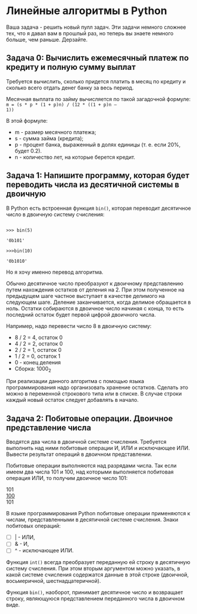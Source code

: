 # Линейные алгоритмы в Python
Ваша задача - решить новый пулл задач. Эти задачи
немного сложнее тех, что я давал вам в прошлый раз,
но теперь вы знаете немного больше, чем раньше. Дерзайте.
## Задача 0: Вычислить ежемесячный платеж по кредиту и полную сумму выплат
Требуется вычислить, сколько придется платить в месяц по кредиту и сколько всего отдать денег банку за весь период.

Месячная выплата по займу вычисляется по такой загадочной формуле:<br/>
<code>m = (s * p * (1 + p)n) / (12 * ((1 + p)n – 1))</code><br/>

В этой формуле:
* m - размер месячного платежа;
* s - сумма займа (кредита);
* p - процент банка, выраженный в долях единицы (т. е. если 20%, будет 0.2).
* n - количество лет, на которые берется кредит.

## Задача 1: Напишите программу, которая будет переводить числа из десятичной системы в двоичную

В Python есть встроенная функция <code>bin()</code>, которая 
переводит десятичное число в двоичную систему счисления:

<code>
>>> bin(5)<br>
'0b101'<br>
>>>bin(10)<br>
'0b1010'
</code>

Но я хочу именно перевод алгоритма.

Обычно десятичное число преобразуют к двоичному 
представлению путем нахождения остатков от деления на 2. 
При этом полученное на предыдущем шаге частное выступает 
в качестве делимого на следующем шаге. Деление 
заканчивается, когда делимое обращается в ноль. 
Остатки собираются в двоичное число начиная с конца, 
то есть последний остаток будет первой цифрой двоичного 
числа. 

Например, надо перевести число 8 в двоичную систему:

+ 8 / 2 = 4, остаток 0
+ 4 / 2 = 2, остаток 0
+ 2 / 2 = 1, остаток 0
+ 1 / 2 = 0, остаток 1
+ 0 - конец деления 
+ Сборка: 1000<sub>2</sub>

При реализации данного алгоритма с помощью языка 
программирования надо организовать хранение остатков. 
Сделать это можно в переменной строкового типа или в 
списке. В случае строки каждый новый остаток следует 
добавлять в начало.

## Задача 2: Побитовые операции. Двоичное представление числа
Вводятся два числа в двоичной системе счисления. 
Требуется выполнить над ними побитовые операции И, ИЛИ и исключающее ИЛИ. Вывести результат операций в двоичном представлении.

Побитовые операции выполняются над разрядами числа. 
Так если имеем два числа 101 и 100, над которыми выполняется побитовая операция ИЛИ, то получим двоичное число 101:

101<br>
<u>100</u><br>
101

В языке программирования Python побитовые операции 
применяются к числам, представленными в десятичной 
системе счисления. Знаки побитовых операций:
- [ ] | - ИЛИ, 
- [ ] & - И, 
- [ ] ^ - исключающее ИЛИ.

Функция <code>int()</code> всегда преобразует переданную ей строку 
в десятичную систему счисления. При этом вторым 
аргументом можно указать, в какой системе счисления 
содержатся данные в этой строке (двоичной, восьмеричной, 
шестнадцатеричной).

Функция <code>bin()</code>, наоборот, принимает 
десятичное число и возвращает строку, являющуюся 
представлением переданного числа в двоичном виде.
